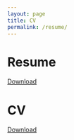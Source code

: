 ```yaml
---
layout: page
title: CV
permalink: /resume/
---
```


# Resume

[Download](https://raw.githubusercontent.com/arminHadzic/arminHadzic.github.io/master/assets/pdf/ArminHadzicResume.pdf)

# CV

[Download](https://raw.githubusercontent.com/arminHadzic/arminHadzic.github.io/master/assets/pdf/ArminHadzicCV.pdf)

